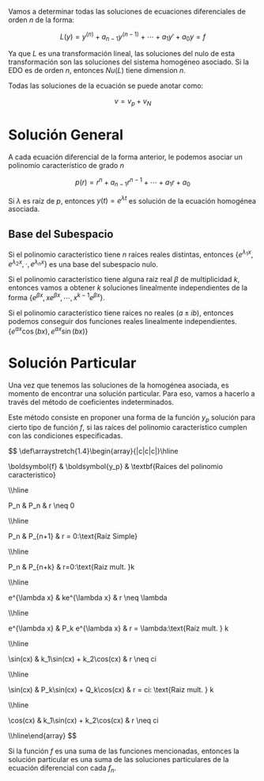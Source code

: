Vamos a determinar todas las soluciones de ecuaciones diferenciales de orden $n$ de la forma:

$$
L(y)=y^{(n)} + a_{n-1}y^{(n-1)} + \cdots + a_1 y' + a_0y = f
$$

Ya que $L$ es una transformación lineal, las soluciones del nulo de esta transformación son las soluciones del sistema homogéneo asociado. Si la EDO es de orden $n$, entonces $Nu(L)$ tiene dimension $n$.

Todas las soluciones de la ecuación se puede anotar como:

$$
v = v_p + v_N
$$

# Solución General

A cada ecuación diferencial de la forma anterior, le podemos asociar un polinomio característico de grado $n$

$$
p(r) = r^{n} + a_{n-1}r^{n-1} + \cdots + a_1 r + a_0
$$

Si $\lambda$ es raíz de $p$, entonces $y(t) = e^{\lambda t}$ es solución de la ecuación homogénea asociada.

## Base del Subespacio

Si el polinomio característico tiene $n$ raíces reales distintas, entonces $\{e^{\lambda_1x},\,e^{\lambda_2x},\,\cdot,\,e^{\lambda_nx}\}$ es una base del subespacio nulo.

Si el polinomio característico tiene alguna raíz real $\beta$ de multiplicidad $k$, entonces vamos a obtener $k$ soluciones linealmente independientes de la forma $\{e^{\beta x},\, xe^{\beta x},\, \cdots,\,x^{k-1}e^{\beta x}\}$.

Si el polinomio característico tiene raíces no reales $(a \pm ib)$, entonces podemos conseguir dos funciones reales linealmente independientes. $\{e^{ax}\cos(bx),\,e^{ax}\sin(bx)\}$

# Solución Particular

Una vez que tenemos las soluciones de la homogénea asociada, es momento de encontrar una solución particular. Para eso, vamos a hacerlo a través del método de coeficientes indeterminados.

Este método consiste en proponer una forma de la función $y_p$ solución para cierto tipo de función $f$, si las raíces del polinomio característico cumplen con las condiciones especificadas.

$$
\def\arraystretch{1.4}\begin{array}{|c|c|c|}\hline

\boldsymbol{f} & \boldsymbol{y_p} & \textbf{Raíces del polinomio caracteristico}

\\\hline

P_n & P_n & r \neq 0

\\\hline

P_n & P_{n+1} & r = 0:\text{Raíz Simple}

\\\hline

P_n & P_{n+k} & r=0:\text{Raiz mult. }k

\\\hline

e^{\lambda x} & ke^{\lambda x} & r \neq \lambda

\\\hline

e^{\lambda x} & P_k e^{\lambda x} & r = \lambda:\text{Raíz mult. } k

\\\hline

\sin(cx) & k_1\sin(cx) + k_2\cos(cx) &  r \neq ci 

\\\hline

\sin(cx) & P_k\sin(cx) + Q_k\cos(cx) & r = ci: \text{Raiz mult. } k 

\\\hline

\cos(cx) & k_1\sin(cx) + k_2\cos(cx) & r \neq ci

\\\hline\end{array}
$$

Si la función $f$ es una suma de las funciones mencionadas, entonces la solución particular es una suma de las soluciones particulares de la ecuación diferencial con cada $f_n$.